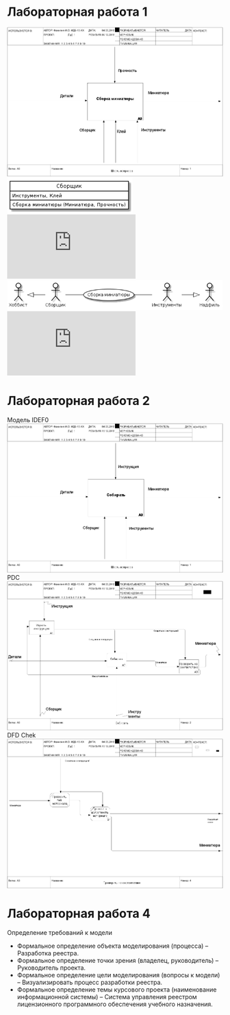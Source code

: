 # Лабораторная работа 1
![none](https://github.com/Different99/labs.guithub.io/blob/master/model.png)
![none](https://github.com/Different99/labs.guithub.io/blob/master/Plat1.png)
![код](https://github.com/Different99/labs.guithub.io/blob/master/Code1.txt)
![none](https://github.com/Different99/labs.guithub.io/blob/master/plat1.1.png)
![код](https://github.com/Different99/labs.guithub.io/blob/master/Code1.1.txt)
# Лабораторная работа 2
Модель IDEF0 ![none](https://github.com/Different99/labs.guithub.io/blob/master/model2.png)
PDC ![none](https://github.com/Different99/labs.guithub.io/blob/master/model22.png)
DFD Chek ![none](https://github.com/Different99/labs.guithub.io/blob/master/model23.png)
# Лабораторная работа 4
Определение требований к модели
* Формальное определение объекта моделирования (процесса) – Разработка реестра.
* Формальное определение точки зрения (владелец, руководитель) – Руководитель проекта.
* Формальное определение цели моделирования (вопросы к модели) – Визуализировать процесс разработки реестра.
* Формальное определение темы курсового проекта (наименование информационной системы) –  Система управления реестром лицензионного программного обеспечения учебного назначения.
